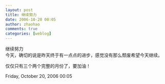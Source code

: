 ```yaml
---
layout: post
title: 继续努力
date: 2006-10-20 00:05
author: zhaohao
comments: true
categories: [weblog]
---
```

继续努力   
今天，确切的说是昨天终于有一点点的进步，感觉没有那么颓废希望今天继续。   

仅仅只有三个两个完整的月份了，要加油！   
   
Friday, October 20, 2006 00:05
